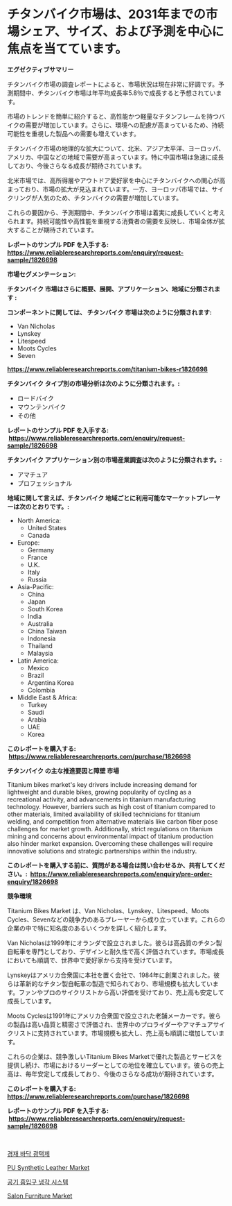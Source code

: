 <p><h1>チタンバイク市場は、2031年までの市場シェア、サイズ、および予測を中心に焦点を当てています。</h1></p><p><strong>エグゼクティブサマリー</strong></p>
<p><p>チタンバイク市場の調査レポートによると、市場状況は現在非常に好調です。予測期間中、チタンバイク市場は年平均成長率5.8％で成長すると予想されています。</p><p>市場のトレンドを簡単に紹介すると、高性能かつ軽量なチタンフレームを持つバイクの需要が増加しています。さらに、環境への配慮が高まっているため、持続可能性を重視した製品への需要も増えています。</p><p>チタンバイク市場の地理的な拡大について、北米、アジア太平洋、ヨーロッパ、アメリカ、中国などの地域で需要が高まっています。特に中国市場は急速に成長しており、今後さらなる成長が期待されています。</p><p>北米市場では、高所得層やアウトドア愛好家を中心にチタンバイクへの関心が高まっており、市場の拡大が見込まれています。一方、ヨーロッパ市場では、サイクリングが人気のため、チタンバイクの需要が増加しています。</p><p>これらの要因から、予測期間中、チタンバイク市場は着実に成長していくと考えられます。持続可能性や高性能を重視する消費者の需要を反映し、市場全体が拡大することが期待されています。</p></p>
<p><strong>レポートのサンプル PDF を入手する: <a href="https://www.reliableresearchreports.com/enquiry/request-sample/1826698">https://www.reliableresearchreports.com/enquiry/request-sample/1826698</a></strong></p>
<p><strong>市場セグメンテーション:</strong></p>
<p><strong> チタンバイク 市場はさらに概要、展開、アプリケーション、地域に分類されます :</strong></p>
<p><strong>コンポーネントに関しては、 チタンバイク 市場は次のように分類されます: &nbsp;</strong></p>
<p><ul><li>Van Nicholas</li><li>Lynskey</li><li>Litespeed</li><li>Moots Cycles</li><li>Seven</li></ul></p>
<p><strong><a href="https://www.reliableresearchreports.com/titanium-bikes-r1826698">https://www.reliableresearchreports.com/titanium-bikes-r1826698</a></strong></p>
<p><strong> チタンバイク タイプ別の市場分析は次のように分類されます。:</strong></p>
<p><ul><li>ロードバイク</li><li>マウンテンバイク</li><li>その他</li></ul></p>
<p><strong>レポートのサンプル PDF を入手する: &nbsp;<a href="https://www.reliableresearchreports.com/enquiry/request-sample/1826698">https://www.reliableresearchreports.com/enquiry/request-sample/1826698</a></strong></p>
<p><strong> チタンバイク アプリケーション別の市場産業調査は次のように分類されます。:</strong></p>
<p><ul><li>アマチュア</li><li>プロフェッショナル</li></ul></p>
<p><strong>地域に関して言えば、チタンバイク 地域ごとに利用可能なマーケットプレーヤーは次のとおりです。:</strong></p>
<p><ul>
    <li>
        North America:
        <ul>
            <li>United States</li>
            <li>Canada</li>
        </ul>
    </li>
    <li>
        Europe:
        <ul>
            <li>Germany</li>
            <li>France</li>
            <li>U.K.</li>
            <li>Italy</li>
            <li>Russia</li>
        </ul>
    </li>
    <li>
        Asia-Pacific:
        <ul>
            <li>China</li>
            <li>Japan</li>
            <li>South Korea</li>
            <li>India</li>
            <li>Australia</li>
            <li>China Taiwan</li>
            <li>Indonesia</li>
            <li>Thailand</li>
            <li>Malaysia</li>
        </ul>
    </li>
    <li>
        Latin America:
        <ul>
            <li>Mexico</li>
            <li>Brazil</li>
            <li>Argentina Korea</li>
            <li>Colombia</li>
        </ul>
    </li>
    <li>
        Middle East & Africa:
        <ul>
            <li>Turkey</li>
            <li>Saudi</li>
            <li>Arabia</li>
            <li>UAE</li>
            <li>Korea</li>
        </ul>
    </li>
    </ul></p>
<p><strong>このレポートを購入する: &nbsp;<a href="https://www.reliableresearchreports.com/purchase/1826698">https://www.reliableresearchreports.com/purchase/1826698</a></strong></p>
<p><strong>チタンバイク の主な推進要因と障壁 市場</strong></p>
<p><p>Titanium bikes market's key drivers include increasing demand for lightweight and durable bikes, growing popularity of cycling as a recreational activity, and advancements in titanium manufacturing technology. However, barriers such as high cost of titanium compared to other materials, limited availability of skilled technicians for titanium welding, and competition from alternative materials like carbon fiber pose challenges for market growth. Additionally, strict regulations on titanium mining and concerns about environmental impact of titanium production also hinder market expansion. Overcoming these challenges will require innovative solutions and strategic partnerships within the industry.</p></p>
<p><strong>このレポートを購入する前に、質問がある場合は問い合わせるか、共有してください。:&nbsp; <a href="https://www.reliableresearchreports.com/enquiry/pre-order-enquiry/1826698">https://www.reliableresearchreports.com/enquiry/pre-order-enquiry/1826698</a></strong></p>
<p><strong>競争環境</strong></p>
<p><p>Titanium Bikes Market は、Van Nicholas、Lynskey、Litespeed、Moots Cycles、Sevenなどの競争力のあるプレーヤーから成り立っています。これらの企業の中で特に知名度のあるいくつかを詳しく紹介します。</p><p>Van Nicholasは1999年にオランダで設立されました。彼らは高品質のチタン製自転車を専門としており、デザインと耐久性で高く評価されています。市場成長においても順調で、世界中で愛好家から支持を受けています。</p><p>Lynskeyはアメリカ合衆国に本社を置く会社で、1984年に創業されました。彼らは革新的なチタン製自転車の製造で知られており、市場規模も拡大しています。ファンやプロのサイクリストから高い評価を受けており、売上高も安定して成長しています。</p><p>Moots Cyclesは1991年にアメリカ合衆国で設立された老舗メーカーです。彼らの製品は高い品質と精密さで評価され、世界中のプロライダーやアマチュアサイクリストに支持されています。市場規模も拡大し、売上高も順調に増加しています。</p><p>これらの企業は、競争激しいTitanium Bikes Marketで優れた製品とサービスを提供し続け、市場におけるリーダーとしての地位を確立しています。彼らの売上高は、毎年安定して成長しており、今後のさらなる成功が期待されています。</p></p>
<p><strong>このレポートを購入する: &nbsp; <a href="https://www.reliableresearchreports.com/purchase/1826698">https://www.reliableresearchreports.com/purchase/1826698</a></strong></p>
<p><strong>レポートのサンプル PDF を入手する: &nbsp;<a href="https://www.reliableresearchreports.com/enquiry/request-sample/1826698">https://www.reliableresearchreports.com/enquiry/request-sample/1826698</a></strong><strong></strong></p>
<p>&nbsp;</p>
<p><p><a href="https://medium.com/@darrickdibbert2022/%EC%A7%88%EC%A7%9C%EB%A9%B4-%EB%B0%94%EB%8B%A5-%EB%A7%88%EB%A3%A8-%EB%A7%A4%ED%8A%B8-%EC%8B%9C%EC%9E%A5-%EC%8B%9C%EC%9E%A5-%EC%A0%90%EC%9C%A0%EC%9C%A8-%EC%8B%9C%EC%9E%A5-%EB%8F%99%ED%96%A5-%EA%B7%B8%EB%A6%AC%EA%B3%A0-%EB%AF%B8%EB%9E%98-%EC%84%B1%EC%9E%A5-%ED%83%90%EC%83%89-dab08434ff62">경재 바닥 광택제</a></p><p><a href="https://www.linkedin.com/pulse/pu-synthetic-leather-market-research-report-reveals-latest-q4wnc?trackingId=MWXMJ0%2BeRSawRBwLKQCvKg%3D%3D">PU Synthetic Leather Market</a></p><p><a href="https://medium.com/@kylevasquez266/%EA%B3%B5%EA%B8%B0-%ED%9D%A1%EC%9E%85-%EB%83%89%EA%B0%81-%EC%8B%9C%EC%8A%A4%ED%85%9C-%EC%8B%9C%EC%9E%A5-%EC%8B%9C%EC%9E%A5-cagr-%EC%8B%9C%EC%9E%A5-%ED%8A%B8%EB%A0%8C%EB%93%9C-%EB%B0%8F-%EC%84%B1%EC%9E%A5-%EC%A0%84%EB%9E%B5%EC%97%90-%EB%8C%80%ED%95%9C-%ED%86%B5%EC%B0%B0%EB%A0%A5-325569868f17">공기 흡입구 냉각 시스템</a></p><p><a href="https://www.linkedin.com/pulse/salon-furniture-market-share-evolution-growth-trends-2024-aggue?trackingId=Is%2B%2BYGbO5lWADXA0ExHfUQ%3D%3D">Salon Furniture Market</a></p></p>